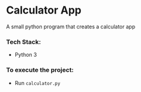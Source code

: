 # Calculator App
A small python program that creates a calculator app

### Tech Stack:
+ Python 3



### To execute the project:
+ Run `calculator.py`

